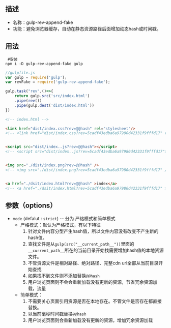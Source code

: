 ## 描述
  - 名称：gulp-rev-append-fake
  - 功能：避免浏览器缓存，自动在静态资源路径后面增加动态hash或时间戳。

## 用法

```shell
 #安装 
npm i -D gulp-rev-append-fake gulp
```

```javascript
//gulpfile.js 
var gulp = require('gulp');
var revFake = require('gulp-rev-append-fake');

gulp.task("rev",()=>{
    return gulp.src('src/index.html')
    .pipe(rev())
    .pipe(gulp.dest('dist/index.html'))
})
```

```html
<!-- index.html -->

<link href="dist/index.css?rev=@@hash" rel="stylesheet"/>
<!-- <link href="dist/index.css?rev=5cadf43edba6a97980d42331f9fffd17" rel="stylesheet"/> -->


<script src="dist/index..js?rev=@@hash"></script>
<!-- <script src="dist/index..js?rev=5cadf43edba6a97980d42331f9fffd17"></script> -->


<img src="./dist/index.png?rev=@@hash" />
<!-- <img src="./dist/index.png?rev=5cadf43edba6a97980d42331f9fffd17" /> -->


<a href="./dsit/index.html?rev=@@hash" >index</a>
<!-- <a href="./dsit/index.html?rev=5cadf43edba6a97980d42331f9fffd17" >index</a> -->

```


## 参数（options）

- `mode` (defalut : `strict`) -- 分为 严格模式和简单模式
  - 严格模式：默认为严格模式，有以下特征
    1. 针对文件内容分型产生hash值，所以文件内容没有改变不产生新的hash值。
    2. 查找文件是从`gulp(src("__current_path__"))`里面的`__current_path__`所在的当前目录开始找需要增加hash值的本地资源文件。
    3. 不管资源文件是相对路径、绝对路径、完整cdn url全部从当前目录开始查找
    4. 如果找不到文件则不添加替换`@@hash`
    5. <span color="#2d97b7">用户浏览页面则不会会重新加载没有更新的资源，节省冗余资源加载，流量</span>
  - 简单模式：
    1. 不需要关心页面引用资源是否在本地存在。不管文件是否存在都直接替换。
    2. 以当前毫秒时间戳替换`@@hash`
    3. <span color="#ee4b4c">用户浏览页面则会重新加载没有更新的资源，增加冗余资源加载</span>



























  

